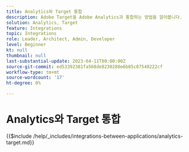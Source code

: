 ```yaml
---
title: Analytics와 Target 통합
description: Adobe Target을 Adobe Analytics과 통합하는 방법을 알아봅니다.
solution: Analytics, Target
feature: Integrations
topic: Integrations
role: Leader, Architect, Admin, Developer
level: Beginner
kt: null
thumbnail: null
last-substantial-update: 2023-04-11T00:00:00Z
source-git-commit: ed53392381fa568de8230288e6b85c87540222cf
workflow-type: tm+mt
source-wordcount: '17'
ht-degree: 0%

---
```



# Analytics와 Target 통합

{{$include /help/_includes/integrations-between-applications/analytics-target.md}}
